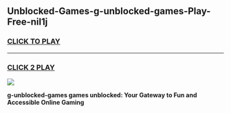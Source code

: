 
## Unblocked-Games-g-unblocked-games-Play-Free-nil1j
<h3>
<a href="https://premium76.site?title=g-unblocked-games&ref=23A">CLICK TO PLAY</a></h3>
<hr>

<h3>
<a href="https://premium76.site?title=g-unblocked-games&ref=23A">CLICK 2 PLAY</a>
  
</h3>

<a href="https://premium76.site?title=g-unblocked-games&ref=23A"><img src="https://clearcache.store/games.png"></a>


**g-unblocked-games games unblocked: Your Gateway to Fun and Accessible Online Gaming**
